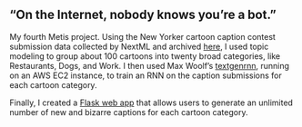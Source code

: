 ## “On the Internet, nobody knows you’re a bot.”

My fourth Metis project. Using the New Yorker cartoon caption contest submission data collected by NextML and archived [here](https://github.com/nextml/caption-contest-data), I used topic modeling to group about 100 cartoons into twenty broad categories, like Restaurants, Dogs, and Work. I then used Max Woolf’s [textgenrnn](https://github.com/minimaxir/textgenrnn), running on an AWS EC2 instance, to train an RNN on the caption submissions for each cartoon category. 

Finally, I created a [Flask web app](https://caption-ai.herokuapp.com/) that allows users to generate an unlimited number of new and bizarre captions for each cartoon category.
